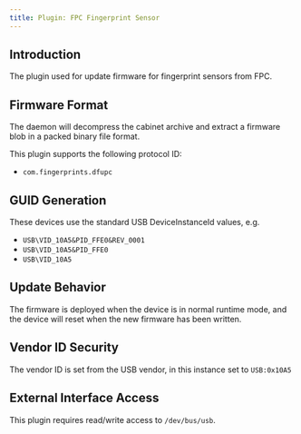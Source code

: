 ```yaml
---
title: Plugin: FPC Fingerprint Sensor
---
```


## Introduction

The plugin used for update firmware for fingerprint sensors from FPC.

## Firmware Format

The daemon will decompress the cabinet archive and extract a firmware blob in
a packed binary file format.

This plugin supports the following protocol ID:

* `com.fingerprints.dfupc`

## GUID Generation

These devices use the standard USB DeviceInstanceId values, e.g.

* `USB\VID_10A5&PID_FFE0&REV_0001`
* `USB\VID_10A5&PID_FFE0`
* `USB\VID_10A5`

## Update Behavior

The firmware is deployed when the device is in normal runtime mode, and the
device will reset when the new firmware has been written.

## Vendor ID Security

The vendor ID is set from the USB vendor, in this instance set to `USB:0x10A5`

## External Interface Access

This plugin requires read/write access to `/dev/bus/usb`.
